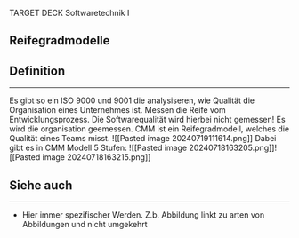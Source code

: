 
TARGET DECK
Softwaretechnik I

Reifegradmodelle
--
## Definition
***
Es gibt so ein ISO 9000 und 9001 die analysiseren, wie Qualität die Organisation eines Unternehmes ist.
Messen die Reife vom Entwicklungsprozess. Die Softwarequalität wird hierbei nicht gemessen! Es wird die organisation geemessen.
CMM ist ein Reifegradmodell, welches die Qualität eines Teams misst.
![[Pasted image 20240719111614.png]]
Dabei gibt es in CMM Modell 5 Stufen:
![[Pasted image 20240718163205.png]]![[Pasted image 20240718163215.png]]
## Siehe auch
***
* Hier immer spezifischer Werden. Z.b. Abbildung linkt zu arten von Abbildungen und nicht umgekehrt